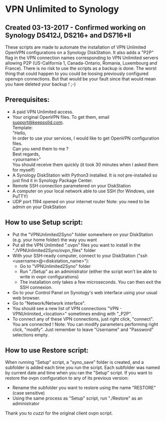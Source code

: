 # VPN Unlimited to Synology

## Created 03-13-2017 - Confirmed working on Synology DS412J, DS216+ and DS716+II

These scripts are made to automate the installation of VPN Unlimited OpenVPN configurations on a Synology DiskStation.
It also adds a "P2P" flag in the VPN connection names corresponding to VPN Unlimited servers allowing P2P (US-California 1, Canada-Ontario, Romania, Luxembourg and France).
There is no risk to use the scripts as a backup is done. The worst thing that could happen to you could be loosing previously configured openvpn connections. But that would be your fault since that would mean you have deleted your backup ! ;-)

## Prerequisites:

- A paid VPN Unlimited access.
- Your original OpenVPN files. To get them, email support@keepsolid.com.<br />
Template:<br />
"Hello,<br />
In order to use your services, I would like to get OpenVPN configuration files.<br />
Can you send them to me ?<br />
Best regards,<br />
\<yourname\>"<br />
You should receive them quickly (it took 30 minutes when I asked them for myself)
- A Synology DiskStation with Python3 installed. It is not pre-installed so just find it in Synology Package Center.
- Remote SSH connection parametered on your DiskStation
- A computer on your local network able to use SSH (for Windows, use PuTTY)
- UDP port 1194 opened on your internet router
Note: you need to be admin on your DiskStation


## How to use Setup script:

- Put the "VPNUnlimited2Syno" folder somewhere on your DiskStation (e.g. your home folder) the way you want
- Put all the VPN Unlimited ".ovpn" files you want to install in the "./VPNUnlimited2Syno/ovpn_files" folder
- With your SSH-ready computer, connect to your DiskStation ("ssh \<username\>@\<diskstation_name\>"):
	- Go to "VPNUnlimited2Syno" folder
	- Run "./Setup" as an administrator (either the script won't be able to write in ovpn configurations)
	- The installation only takes a few microseconds. You can then exit the SSH connexion.
- Go to your Control Panel on Synology's web interface using your usual web browser.
- Go to "Network/Network interface".
- You should see a new list of VPN connections "VPN - VPNUnlimited_\<location\>" sometimes ending with "_P2P".
- To connect any of these VPN connections, just right click, "connect". You are connected !
Note: You can modify parameters performing right click, "modify". Just remember to leave "Username" and "Password" selections empty.

## How to use Restore script:

When running "Setup" script, a "syno_save" folder is created, and a subfolder is added each time you run the script.
Each subfolder was named by current date and time when you ran the "Setup" script.
If you want to restore the ovpn configuration to any of its previous version:
- Rename the subfolder you want to restore using the name "RESTORE" (case sensitive)
- Using the same process as "Setup" script, run "./Restore" as an administrator

Thank you to *cuzzi* for the original client ovpn script.
